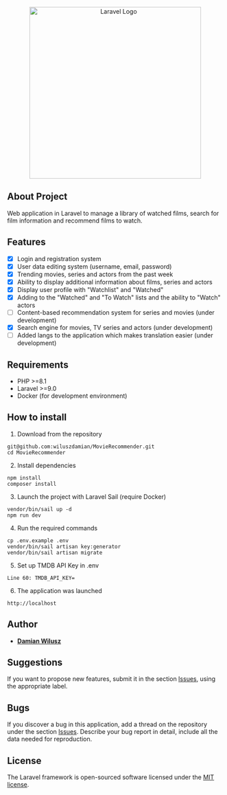<p align="center"><a href="https://laravel.com" target="_blank"><img src="https://raw.githubusercontent.com/laravel/art/master/logo-lockup/5%20SVG/2%20CMYK/1%20Full%20Color/laravel-logolockup-cmyk-red.svg" width="400" alt="Laravel Logo"></a></p>

## About Project

Web application in Laravel to manage a library of watched films, search for film information and recommend films to watch.

## Features

-   [x] Login and registration system
-   [x] User data editing system (username, email, password)
-   [x] Trending movies, series and actors from the past week
-   [x] Ability to display additional information about films, series and actors
-   [x] Display user profile with "Watchlist" and "Watched"
-   [x] Adding to the "Watched" and "To Watch" lists and the ability to "Watch" actors
-   [ ] Content-based recommendation system for series and movies (under development)
-   [x] Search engine for movies, TV series and actors (under development)
-   [ ] Added langs to the application which makes translation easier (under development)

## Requirements

-   PHP >=8.1
-   Laravel >=9.0
-   Docker (for development environment)

## How to install

1. Download from the repository

```
git@github.com:wiluszdamian/MovieRecommender.git
cd MovieRecommender
```

2. Install dependencies

```
npm install
composer install
```

3. Launch the project with Laravel Sail (require Docker)

```
vendor/bin/sail up -d
npm run dev
```

4. Run the required commands

```
cp .env.example .env
vendor/bin/sail artisan key:generator
vendor/bin/sail artisan migrate
```

5. Set up TMDB API Key in .env

```
Line 60: TMDB_API_KEY=
```

6. The application was launched

```
http://localhost
```

## Author

-   **[Damian Wilusz](https://github.com/wiluszdamian)**

## Suggestions

If you want to propose new features, submit it in the section [Issues](https://github.com/wiluszdamian/MovieRecommender/issues), using the appropriate label.

## Bugs

If you discover a bug in this application, add a thread on the repository under the section [Issues](https://github.com/wiluszdamian/MovieRecommender/issues). Describe your bug report in detail, include all the data needed for reproduction.

## License

The Laravel framework is open-sourced software licensed under the [MIT license](https://github.com/wiluszdamian/MovieRecommender/blob/main/LICENSE).
